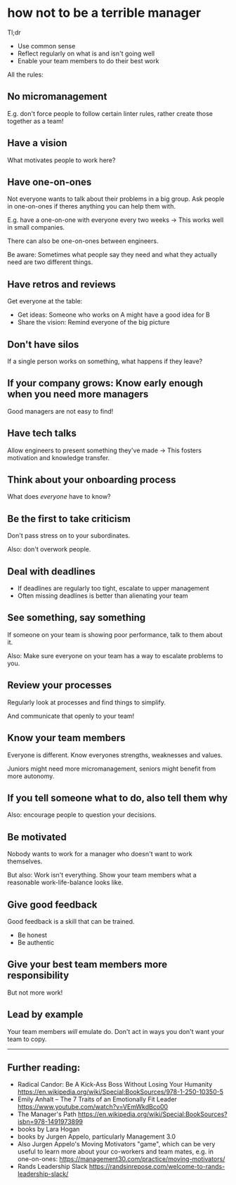 # how not to be a terrible manager

Tl;dr

- Use common sense
- Reflect regularly on what is and isn't going well
- Enable your team members to do their best work

All the rules:

## No micromanagement

E.g. don't force people to follow certain linter rules,
rather create those together as a team!

## Have a vision

What motivates people to work here?

## Have one-on-ones

Not everyone wants to talk about their problems in a big group.
Ask people in one-on-ones if theres anything you can help them with.

E.g. have a one-on-one with everyone every two weeks
-> This works well in small companies.

There can also be one-on-ones between engineers.

Be aware: Sometimes what people say they need and what they actually need
are two different things.

## Have retros and reviews

Get everyone at the table:

- Get ideas: Someone who works on A might have a good idea for B
- Share the vision: Remind everyone of the big picture

## Don't have silos

If a single person works on something, what happens if they leave?

## If your company grows: Know early enough when you need more managers

Good managers are not easy to find!

## Have tech talks

Allow engineers to present something they've made
-> This fosters motivation and knowledge transfer.

## Think about your onboarding process

What does *everyone* have to know?

## Be the first to take criticism

Don't pass stress on to your subordinates.

Also: don't overwork people.

## Deal with deadlines

- If deadlines are regularly too tight, escalate to upper management
- Often missing deadlines is better than alienating your team

## See something, say something

If someone on your team is showing poor performance, talk to them about it.

Also: Make sure everyone on your team has a way to escalate problems to you.

## Review your processes

Regularly look at processes and find things to simplify.

And communicate that openly to your team!

## Know your team members

Everyone is different. Know everyones strengths, weaknesses and values.

Juniors might need more micromanagement, seniors might benefit from more autonomy. 

## If you tell someone what to do, also tell them why

Also: encourage people to question your decisions.

## Be motivated

Nobody wants to work for a manager who doesn't want to work themselves.

But also: Work isn't everything. Show your team members what a reasonable work-life-balance looks like.

## Give good feedback

Good feedback is a skill that can be trained.

- Be honest
- Be authentic

## Give your best team members more responsibility

But not more work!

## Lead by example

Your team members *will* emulate do. Don't act in ways you don't want your team to copy.

---

## Further reading:

- Radical Candor: Be A Kick-Ass Boss Without Losing Your Humanity <https://en.wikipedia.org/wiki/Special:BookSources/978-1-250-10350-5>
- Emily Anhalt – The 7 Traits of an Emotionally Fit Leader <https://www.youtube.com/watch?v=VEmWkdBco00>
- The Manager's Path <https://en.wikipedia.org/wiki/Special:BookSources?isbn=978-1491973899>
- books by Lara Hogan
- books by Jurgen Appelo, particularly Management 3.0
- Also Jurgen Appelo's Moving Motivators "game", which can be very useful to learn more about your co-workers and team mates, e.g. in one-on-ones: <https://management30.com/practice/moving-motivators/>
- Rands Leadership Slack <https://randsinrepose.com/welcome-to-rands-leadership-slack/>


